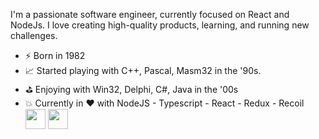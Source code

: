 I'm a passionate software engineer, currently focused on React and NodeJs.
I love creating high-quality products, learning, and running new challenges.

- ⚡ Born in 1982
- 📈 Started playing with C++, Pascal, Masm32 in the '90s.
- ⛳ Enjoying with Win32, Delphi, C#, Java in the '00s 
- 💥 Currently in ♥ with NodeJS - Typescript - React - Redux - Recoil
[<img height="32" width="32" src="https://unpkg.com/simple-icons@latest/icons/linkedin.svg" />](https://www.linkedin.com/in/salvatoreravida/)    [<img height="32" width="32" src="https://unpkg.com/simple-icons@latest/icons/github.svg" />](https://github.com/salvoravida)
<!--
**salvoravida/salvoravida** is a ✨ _special_ ✨ repository because its `README.md` (this file) appears on your GitHub profile.
### Hi there 👋
Here are some ideas to get you started:

- 🔭 I’m currently working on ...
- 🌱 I’m currently learning ...
- 👯 I’m looking to collaborate on ...
- 🤔 I’m looking for help with ...
- 💬 Ask me about ...
- 📫 How to reach me: ...
- 😄 Pronouns: ...
- ⚡ Fun fact: ...
-->
